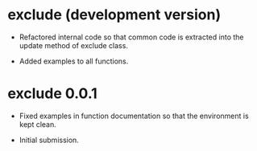# exclude (development version)

* Refactored internal code so that common code is extracted into the update method of exclude class.

* Added examples to all functions.

# exclude 0.0.1

* Fixed examples in function documentation so that the environment is kept clean.

* Initial submission.
